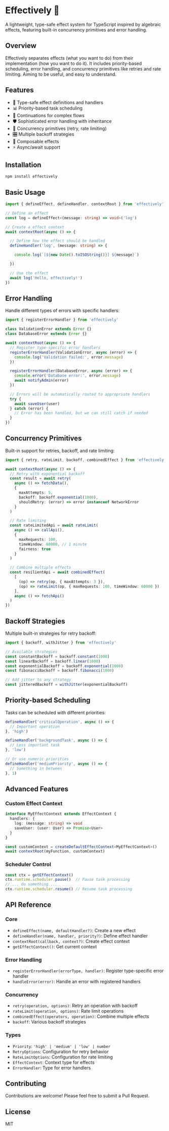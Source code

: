 # Effectively 🚂
A lightweight, type-safe effect system for TypeScript inspired by algebraic effects, featuring built-in concurrency primitives and error handling.

## Overview
Effectively separates effects (what you want to do) from their implementation (how you want to do it). It includes priority-based scheduling, error handling, and concurrency primitives like retries and rate limiting. Aiming to be useful, and easy to understand.

## Features
- 🎯 Type-safe effect definitions and handlers
- 📊 Priority-based task scheduling
- 🔄 Continuations for complex flows
- 🛡️ Sophisticated error handling with inheritance
- 🚦 Concurrency primitives (retry, rate limiting)
- 🎛️ Multiple backoff strategies
- 🧩 Composable effects
- ⚡ Async/await support

## Installation
```bash
npm install effectively
```

## Basic Usage

```typescript
import { defineEffect, defineHandler, contextRoot } from 'effectively'

// Define an effect
const log = defineEffect<(message: string) => void>('log')

// Create a effect context
await contextRoot(async () => {

  // Define how the effect should be handled
  defineHandler('log', (message: string) => {

    console.log(`[${new Date().toISOString()}] ${message}`)

  })

  // Use the effect
  await log('Hello, effectively!')
})
```

## Error Handling
Handle different types of errors with specific handlers:

```typescript
import { registerErrorHandler } from 'effectively'

class ValidationError extends Error {}
class DatabaseError extends Error {}

await contextRoot(async () => {
  // Register type-specific error handlers
  registerErrorHandler(ValidationError, async (error) => {
    console.log('Validation failed:', error.message)
  })

  registerErrorHandler(DatabaseError, async (error) => {
    console.error('Database error:', error.message)
    await notifyAdmin(error)
  })

  // Errors will be automatically routed to appropriate handlers
  try {
    await saveUser(user)
  } catch (error) {
    // Error has been handled, but we can still catch if needed
  }
})
```

## Concurrency Primitives
Built-in support for retries, backoff, and rate limiting:

```typescript
import { retry, rateLimit, backoff, combinedEffect } from 'effectively'

await contextRoot(async () => {
  // Retry with exponential backoff
  const result = await retry(
    async () => fetchData(),
    {
      maxAttempts: 5,
      backoff: backoff.exponential(1000),
      shouldRetry: (error) => error instanceof NetworkError
    }
  )

  // Rate limiting
  const rateLimitedApi = await rateLimit(
    async () => callApi(),
    {
      maxRequests: 100,
      timeWindow: 60000, // 1 minute
      fairness: true
    }
  )

  // Combine multiple effects
  const resilientApi = await combinedEffect(
    [
      (op) => retry(op, { maxAttempts: 3 }),
      (op) => rateLimit(op, { maxRequests: 100, timeWindow: 60000 })
    ],
    async () => fetchApi()
  )
})
```

## Backoff Strategies
Multiple built-in strategies for retry backoff:

```typescript
import { backoff, withJitter } from 'effectively'

// Available strategies
const constantBackoff = backoff.constant(1000)
const linearBackoff = backoff.linear(1000)
const exponentialBackoff = backoff.exponential(1000)
const fibonacciBackoff = backoff.fibonacci(1000)

// Add jitter to any strategy
const jitteredBackoff = withJitter(exponentialBackoff)
```

## Priority-based Scheduling
Tasks can be scheduled with different priorities:

```typescript
defineHandler('criticalOperation', async () => {
  // Important operation
}, 'high')

defineHandler('backgroundTask', async () => {
  // Less important task
}, 'low')

// Or use numeric priorities
defineHandler('mediumPriority', async () => {
  // Something in between
}, 1)
```

## Advanced Features

### Custom Effect Context
```typescript
interface MyEffectContext extends EffectContext {
  handlers: {
    log: (message: string) => void
    saveUser: (user: User) => Promise<User>
  }
}

const customContext = createDefaultEffectContext<MyEffectContext>()
await contextRoot(myFunction, customContext)
```

### Scheduler Control
```typescript
const ctx = getEffectContext()
ctx.runtime.scheduler.pause()  // Pause task processing
// ... do something ...
ctx.runtime.scheduler.resume() // Resume task processing
```

## API Reference

### Core
- `defineEffect(name, defaultHandler?)`: Create a new effect
- `defineHandler(name, handler, priority?)`: Define effect handler
- `contextRoot(callback, context?)`: Create effect context
- `getEffectContext()`: Get current context

### Error Handling
- `registerErrorHandler(errorType, handler)`: Register type-specific error handler
- `handleError(error)`: Handle an error with registered handlers

### Concurrency
- `retry(operation, options)`: Retry an operation with backoff
- `rateLimit(operation, options)`: Rate limit operations
- `combinedEffect(operators, operation)`: Combine multiple effects
- `backoff`: Various backoff strategies

### Types
- `Priority`: `'high' | 'medium' | 'low' | number`
- `RetryOptions`: Configuration for retry behavior
- `RateLimitOptions`: Configuration for rate limiting
- `EffectContext`: Context type for effects
- `ErrorHandler`: Type for error handlers

## Contributing
Contributions are welcome! Please feel free to submit a Pull Request.

## License
MIT
